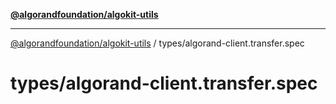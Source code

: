 [**@algorandfoundation/algokit-utils**](../../README.md)

***

[@algorandfoundation/algokit-utils](../../README.md) / types/algorand-client.transfer.spec

# types/algorand-client.transfer.spec
